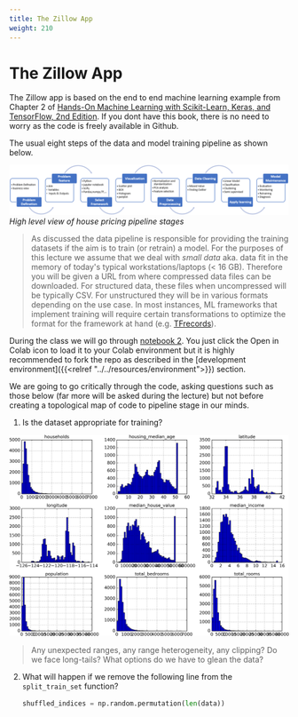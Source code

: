 ```yaml
---
title: The Zillow App
weight: 210
---
```


# The Zillow App

The Zillow app is based on the end to end machine learning example from Chapter 2 of [Hands-On Machine Learning with Scikit-Learn, Keras, and TensorFlow, 2nd Edition](https://learning.oreilly.com/library/view/hands-on-machine-learning/9781492032632/ch02.html). If you dont have this book, there is no need to worry as the code is freely available in Github.  

The usual eight steps of the data and model training pipeline as shown below. 

![simple-workflow](images/simple-workflow.png)
*High level view of house pricing pipeline stages*

> As discussed the data pipeline is responsible for providing the training datasets if the aim is to train (or retrain) a model. For the purposes of this lecture we assume that we deal with *small data* aka. data fit in the memory of today's typical workstations/laptops (< 16 GB).  Therefore you will be given a URL from where compressed data files can be downloaded.  For structured data, these files when uncompressed will be typically CSV. For unstructured they will be in various formats depending on the use case. In most instances, ML frameworks that implement training will require certain transformations to optimize the format for the framework at hand (e.g. [TFrecords](https://www.tensorflow.org/tutorials/load_data/tfrecord)).  

During the class we will go through [notebook 2](https://github.com/ageron/handson-ml2/blob/master/02_end_to_end_machine_learning_project.ipynb). You just click the Open in Colab icon to load it to your Colab environment but it is highly recommended to fork the repo as described in the [development environment]({{<relref "../../resources/environment">}}) section. 

We are going to go critically through the code, asking questions such as those below (far more will be asked during the lecture) but not before creating a topological map of code to pipeline stage in our minds. 

1. Is the dataset appropriate for training?

![California-housing-histograms](images/california-housing-histograms.png)

> Any unexpected ranges, any range heterogeneity, any clipping?
> Do we face long-tails?
> What options do we have to glean the data?

2. What will happen if we remove the following line from the ```split_train_set``` function?
 
    ```python
    shuffled_indices = np.random.permutation(len(data))
    ```

